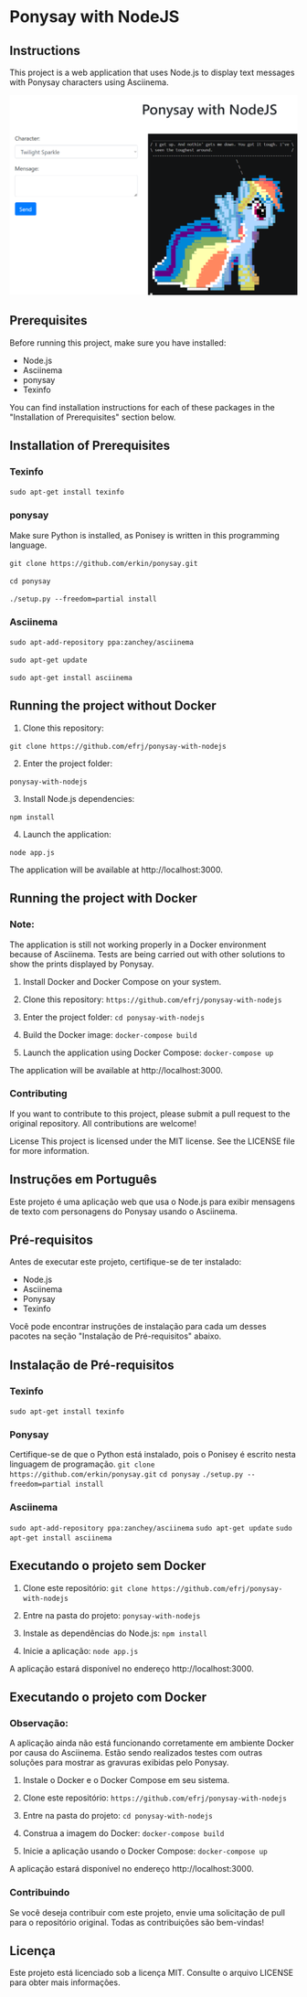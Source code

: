 # Ponysay with NodeJS

## Instructions

This project is a web application that uses Node.js to display text messages with Ponysay characters using Asciinema.

![Application screenshot](images/readme.png)

## Prerequisites

Before running this project, make sure you have installed:

- Node.js
- Asciinema
- ponysay
- Texinfo

You can find installation instructions for each of these packages in the "Installation of Prerequisites" section below.

## Installation of Prerequisites

### Texinfo

``sudo apt-get install texinfo``

### ponysay
Make sure Python is installed, as Ponisey is written in this programming language. 

``git clone https://github.com/erkin/ponysay.git`` 

``cd ponysay`` 

``./setup.py --freedom=partial install``

### Asciinema 

``sudo apt-add-repository ppa:zanchey/asciinema`` 

``sudo apt-get update`` 

``sudo apt-get install asciinema``

## Running the project without Docker

1. Clone this repository: 

``git clone https://github.com/efrj/ponysay-with-nodejs`` 

2. Enter the project folder: 

``ponysay-with-nodejs`` 

3. Install Node.js dependencies: 

``npm install``

4. Launch the application: 

``node app.js``

The application will be available at http://localhost:3000.

## Running the project with Docker 

### Note: 

The application is still not working properly in a Docker environment because of Asciinema. Tests are being carried out with other solutions to show the prints displayed by Ponysay. 


1. Install Docker and Docker Compose on your system.
2. Clone this repository:
``https://github.com/efrj/ponysay-with-nodejs``

3. Enter the project folder:
``cd ponysay-with-nodejs``

4. Build the Docker image:
``docker-compose build``

5. Launch the application using Docker Compose:
``docker-compose up``

The application will be available at http://localhost:3000.

### Contributing
If you want to contribute to this project, please submit a pull request to the original repository. All contributions are welcome!

License
This project is licensed under the MIT license. See the LICENSE file for more information.

## Instruções em Português

Este projeto é uma aplicação web que usa o Node.js para exibir mensagens de texto com personagens do Ponysay usando o Asciinema.

## Pré-requisitos

Antes de executar este projeto, certifique-se de ter instalado:

- Node.js
- Asciinema
- Ponysay
- Texinfo

Você pode encontrar instruções de instalação para cada um desses pacotes na seção "Instalação de Pré-requisitos" abaixo.

## Instalação de Pré-requisitos

### Texinfo

``sudo apt-get install texinfo`` 

### Ponysay
Certifique-se de que o Python está instalado, pois o Ponisey é escrito nesta linguagem de programação. 
``git clone https://github.com/erkin/ponysay.git`` 
``cd ponysay`` 
``./setup.py --freedom=partial install`` 

### Asciinema 
``sudo apt-add-repository ppa:zanchey/asciinema`` 
``sudo apt-get update`` 
``sudo apt-get install asciinema`` 

## Executando o projeto sem Docker

1. Clone este repositório: 
``git clone https://github.com/efrj/ponysay-with-nodejs`` 

2. Entre na pasta do projeto: 
``ponysay-with-nodejs`` 

3. Instale as dependências do Node.js: 
``npm install`` 

4. Inicie a aplicação: 
``node app.js`` 

A aplicação estará disponível no endereço http://localhost:3000. 

## Executando o projeto com Docker 

### Observação: 

A aplicação ainda não está funcionando corretamente em ambiente Docker por causa do Asciinema. Estão sendo realizados testes com outras soluções para mostrar as gravuras exibidas pelo Ponysay. 

1. Instale o Docker e o Docker Compose em seu sistema. 
2. Clone este repositório: 
``https://github.com/efrj/ponysay-with-nodejs``

3. Entre na pasta do projeto: 
``cd ponysay-with-nodejs`` 

4. Construa a imagem do Docker: 
``docker-compose build`` 

5. Inicie a aplicação usando o Docker Compose: 
``docker-compose up`` 

A aplicação estará disponível no endereço http://localhost:3000. 

### Contribuindo 
Se você deseja contribuir com este projeto, envie uma solicitação de pull para o repositório original. Todas as contribuições são bem-vindas!

## Licença 
Este projeto está licenciado sob a licença MIT. Consulte o arquivo LICENSE para obter mais informações.
